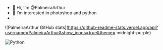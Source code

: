 - 👋 Hi, I’m @PalmeiraArthur
- 👀 I’m interested in photoshop and python
- 
![PalmeiraArthur GitHub stats](https://github-readme-stats.vercel.app/api?username=PalmeiraArthur&show_icons=true&theme= midnight-purple)

<div style="display: inline_block">
  <img align="center" alt="Python" src="https://img.shields.io/badge/Python-3776AB?style=for-the-badge&logo=python&logoColor=white" />


</div>
